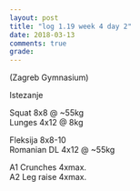 ```yaml
---
layout: post
title: "log 1.19 week 4 day 2"
date: 2018-03-13
comments: true
grade:
---
```


(Zagreb Gymnasium)

Istezanje

Squat 8x8 @ ~55kg  
Lunges 4x12 @ 8kg  

Fleksija 8x8-10     
Romanian DL 4x12 @ ~55kg  

A1 Crunches 4xmax.  
A2 Leg raise 4xmax.   
